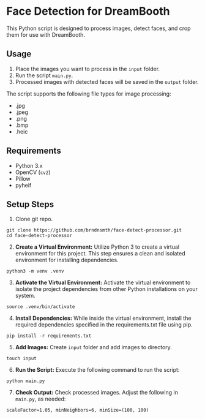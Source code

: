 # Face Detection for DreamBooth

This Python script is designed to process images, detect faces, and crop them for use with DreamBooth.

## Usage

1. Place the images you want to process in the `input` folder.
2. Run the script `main.py`.
3. Processed images with detected faces will be saved in the `output` folder.

The script supports the following file types for image processing:

- .jpg
- .jpeg
- .png
- .bmp
- .heic

## Requirements

- Python 3.x
- OpenCV (`cv2`)
- Pillow
- pyheif

## Setup Steps


1. Clone git repo.

```
git clone https://github.com/brndnsmth/face-detect-processor.git
cd face-detect-processor
```

2. **Create a Virtual Environment:** Utilize Python 3 to create a virtual environment for this project. This step ensures a clean and isolated environment for installing dependencies.

```
python3 -m venv .venv
```

3. **Activate the Virtual Environment:** Activate the virtual environment to isolate the project dependencies from other Python installations on your system.

```
source .venv/bin/activate
```

4. **Install Dependencies:** While inside the virtual environment, install the required dependencies specified in the requirements.txt file using pip.

```
pip install -r requirements.txt
```

5. **Add Images:** Create `input` folder and add images to directory.

```
touch input
```

6. **Run the Script:** Execute the following command to run the script:

```
python main.py
```

7. **Check Output:** Check processed images. Adjust the following in `main.py`, as needed:

```
scaleFactor=1.05, minNeighbors=6, minSize=(100, 100)
```
